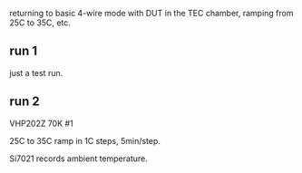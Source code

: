 returning to basic 4-wire mode with DUT in the TEC chamber, ramping from 25C to 35C, etc.

## run 1

just a test run.

## run 2

VHP202Z 70K #1

25C to 35C ramp in 1C steps, 5min/step.

Si7021 records ambient temperature.


